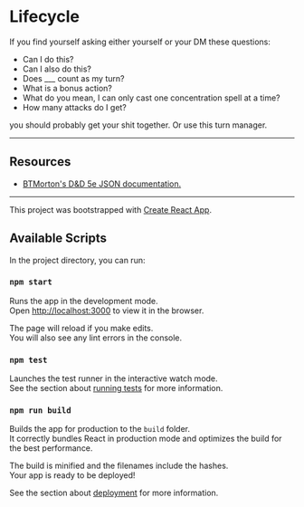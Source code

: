 # Lifecycle

If you find yourself asking either yourself or your DM these questions:

* Can I do this?
* Can I also do this?
* Does ___ count as my turn?
* What is a bonus action?
* What do you mean, I can only cast one concentration spell at a time?
* How many attacks do I get?

you should probably get your shit together. Or use this turn manager.

---

## Resources
- [BTMorton's D&D 5e JSON documentation.](https://github.com/BTMorton/dnd-5e-srd/tree/master/json)

---

This project was bootstrapped with [Create React App](https://github.com/facebook/create-react-app).

## Available Scripts

In the project directory, you can run:

### `npm start`

Runs the app in the development mode.<br>
Open [http://localhost:3000](http://localhost:3000) to view it in the browser.

The page will reload if you make edits.<br>
You will also see any lint errors in the console.

### `npm test`

Launches the test runner in the interactive watch mode.<br>
See the section about [running tests](https://facebook.github.io/create-react-app/docs/running-tests) for more information.

### `npm run build`

Builds the app for production to the `build` folder.<br>
It correctly bundles React in production mode and optimizes the build for the best performance.

The build is minified and the filenames include the hashes.<br>
Your app is ready to be deployed!

See the section about [deployment](https://facebook.github.io/create-react-app/docs/deployment) for more information.